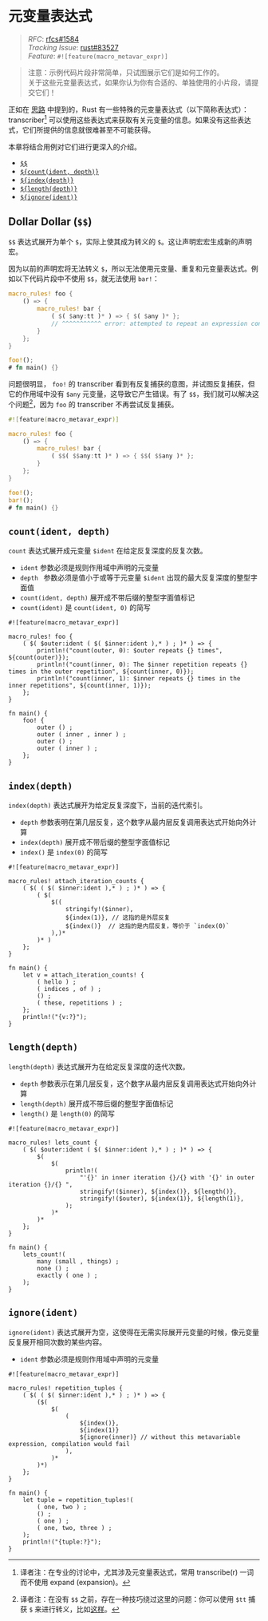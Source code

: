# 元变量表达式

> *RFC*: [rfcs#1584](https://github.com/rust-lang/rfcs/blob/master/text/3086-macro-metavar-expr.md)  
> *Tracking Issue*: [rust#83527](https://github.com/rust-lang/rust/issues/83527)  
> *Feature*: `#![feature(macro_metavar_expr)]`  

> 注意：示例代码片段非常简单，只试图展示它们是如何工作的。  
> 关于这些元变量表达式，如果你认为你有合适的、单独使用的小片段，请提交它们！

正如在 [思路][methodical] 中提到的，Rust 有一些特殊的元变量表达式（以下简称表达式）：transcriber[^transcribe] 
可以使用这些表达式来获取有关元变量的信息。如果没有这些表达式，它们所提供的信息就很难甚至不可能获得。

本章将结合用例对它们进行更深入的介绍。

* [`$$`](#dollar-dollar-)
* [`${count(ident, depth)}`](#countident-depth)
* [`${index(depth)}`](#indexdepth)
* [`${length(depth)}`](#lengthdepth)
* [`${ignore(ident)}`](#ignoreident)

[methodical]: ../macros-methodical.md
[^transcribe]: 译者注：在专业的讨论中，尤其涉及元变量表达式，常用 transcribe(r) 一词而不使用 expand (expansion)。

## Dollar Dollar (`$$`)

`$$` 表达式展开为单个 `$`，实际上使其成为转义的 `$`。这让声明宏宏生成新的声明宏。

因为以前的声明宏将无法转义 `$`，所以无法使用元变量、重复和元变量表达式。例如以下代码片段中不使用 `$$`，就无法使用 `bar!`：

```rust
macro_rules! foo {
    () => {
        macro_rules! bar {
            ( $( $any:tt )* ) => { $( $any )* };
            // ^^^^^^^^^^^ error: attempted to repeat an expression containing no syntax variables matched as repeating at this depth
        }
    };
}

foo!();
# fn main() {}
```

问题很明显， `foo!` 的 transcriber 看到有反复捕获的意图，并试图反复捕获，但它的作用域中没有 `$any`
元变量，这导致它产生错误。有了 `$$`，我们就可以解决这个问题[^foo-bar]，因为 `foo` 的 transcriber 不再尝试反复捕获。

```rust
#![feature(macro_metavar_expr)]

macro_rules! foo {
    () => {
        macro_rules! bar {
            ( $$( $$any:tt )* ) => { $$( $$any )* };
        }
    };
}

foo!();
bar!();
# fn main() {}
```

[^foo-bar]: 译者注：在没有 `$$` 之前，存在一种技巧绕过这里的问题：你可以使用 `$tt` 捕获 `$` 来进行转义，比如[这样][tt-$]。

[tt-$]: https://play.rust-lang.org/?version=nightly&mode=debug&edition=2021&gist=9ce18fc79ce17c77d20e74f3c46ee13c

## `count(ident, depth)`

`count` 表达式展开成元变量 `$ident` 在给定反复深度的反复次数。

* `ident` 参数必须是规则作用域中声明的元变量
* `depth ` 参数必须是值小于或等于元变量 `$ident` 出现的最大反复深度的整型字面值
* `count(ident, depth)` 展开成不带后缀的整型字面值标记
* `count(ident)` 是 `count(ident, 0)` 的简写

```rust,editable
#![feature(macro_metavar_expr)]

macro_rules! foo {
    ( $( $outer:ident ( $( $inner:ident ),* ) ; )* ) => {
        println!("count(outer, 0): $outer repeats {} times", ${count(outer)});
        println!("count(inner, 0): The $inner repetition repeats {} times in the outer repetition", ${count(inner, 0)});
        println!("count(inner, 1): $inner repeats {} times in the inner repetitions", ${count(inner, 1)});
    };
}

fn main() {
    foo! {
        outer () ;
        outer ( inner , inner ) ;
        outer () ;
        outer ( inner ) ;
    };
}
```

## `index(depth)`

`index(depth)` 表达式展开为给定反复深度下，当前的迭代索引。

* `depth` 参数表明在第几层反复，这个数字从最内层反复调用表达式开始向外计算
* `index(depth)` 展开成不带后缀的整型字面值标记
* `index()` 是 `index(0)` 的简写

```rust,editable
#![feature(macro_metavar_expr)]

macro_rules! attach_iteration_counts {
    ( $( ( $( $inner:ident ),* ) ; )* ) => {
        ( $(
            $((
                stringify!($inner),
                ${index(1)}, // 这指的是外层反复
                ${index()}  // 这指的是内层反复，等价于 `index(0)`
            ),)*
        )* )
    };
}

fn main() {
    let v = attach_iteration_counts! {
        ( hello ) ;
        ( indices , of ) ;
        () ;
        ( these, repetitions ) ;
    };
    println!("{v:?}");
}
```

## `length(depth)`

`length(depth)` 表达式展开为在给定反复深度的迭代次数。

* `depth` 参数表示在第几层反复，这个数字从最内层反复调用表达式开始向外计算
* `length(depth)` 展开成不带后缀的整型字面值标记
* `length()` 是 `length(0)` 的简写

```rust,editable
#![feature(macro_metavar_expr)]

macro_rules! lets_count {
    ( $( $outer:ident ( $( $inner:ident ),* ) ; )* ) => {
        $(
            $(
                println!(
                    "'{}' in inner iteration {}/{} with '{}' in outer iteration {}/{} ",
                    stringify!($inner), ${index()}, ${length()},
                    stringify!($outer), ${index(1)}, ${length(1)},
                );
            )*
        )*
    };
}

fn main() {
    lets_count!(
        many (small , things) ;
        none () ;
        exactly ( one ) ;
    );
}
```

## `ignore(ident)`

`ignore(ident)` 表达式展开为空，这使得在无需实际展开元变量的时候，像元变量反复展开相同次数的某些内容。

* `ident` 参数必须是规则作用域中声明的元变量

```rust,editable
#![feature(macro_metavar_expr)]

macro_rules! repetition_tuples {
    ( $( ( $( $inner:ident ),* ) ; )* ) => {
        ($(
            $(
                (
                    ${index()},
                    ${index(1)}
                    ${ignore(inner)} // without this metavariable expression, compilation would fail
                ),
            )*
        )*)
    };
}

fn main() {
    let tuple = repetition_tuples!(
        ( one, two ) ;
        () ;
        ( one ) ;
        ( one, two, three ) ;
    );
    println!("{tuple:?}");
}
```
